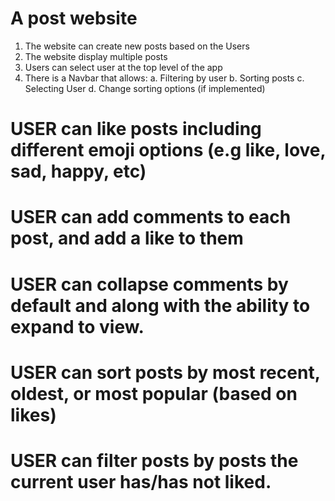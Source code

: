# A post website
1. The website can create new posts based on the Users
2. The website display multiple posts
3. Users can select user at the top level of the app 
4. There is a Navbar that allows:
a. Filtering by user
b. Sorting posts
c. Selecting User
d. Change sorting options (if implemented)

# USER can like posts including different emoji options (e.g like, love, sad, happy, etc)

# USER can add comments to each post, and add a like to them

# USER can collapse comments by default and along with the ability to expand to view.

# USER can sort posts by most recent, oldest, or most popular (based on likes)

# USER can filter posts by posts the current user has/has not liked.